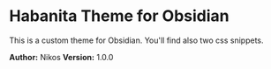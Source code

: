 # Habanita Theme for Obsidian

This is a custom theme for Obsidian. You'll find also two css snippets.

**Author:** Nikos
**Version:** 1.0.0
